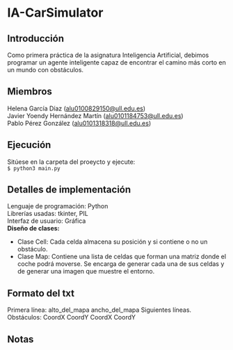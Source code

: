 # IA-CarSimulator

## Introducción
Como primera práctica de la asignatura Inteligencia Artificial, debimos programar un agente inteligente capaz de encontrar el camino más corto en un mundo con obstáculos.
## Miembros
Helena García Díaz (alu0100829150@ull.edu.es)  
Javier Yoendy Hernández Martín (alu0101184753@ull.edu.es)  
Pablo Pérez González (alu0101318318@ull.edu.es)

## Ejecución
Sitúese en la carpeta del proeycto y ejecute:  
`$ python3 main.py`

## Detalles de implementación
Lenguaje de programación: Python  
Librerías usadas: tkinter, PIL  
Interfaz de usuario: Gráfica  
**Diseño de clases:**
* Clase Cell: Cada celda almacena su posición y si contiene o no un obstáculo.
* Clase Map: Contiene una lista de celdas que forman una matriz donde el coche
podrá moverse. Se encarga de generar cada una de sus celdas y de generar una imagen que muestre el entorno.

## Formato del txt
Primera línea: 
alto_del_mapa ancho_del_mapa
Siguientes líneas. Obstáculos: 
CoordX CoordY
CoordX CoordY

## Notas